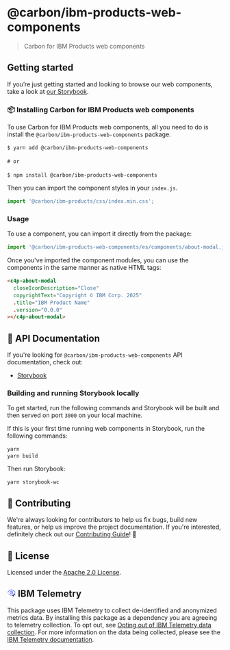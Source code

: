 # @carbon/ibm-products-web-components

> Carbon for IBM Products web components

## Getting started

If you’re just getting started and looking to browse our web components, take a
look at
[our Storybook](https://ibm-products-web-components.carbondesignsystem.com/).

### 📦 Installing Carbon for IBM Products web components

To use Carbon for IBM Products web components, all you need to do is install the
`@carbon/ibm-products-web-components` package.

```shell
$ yarn add @carbon/ibm-products-web-components

# or

$ npm install @carbon/ibm-products-web-components
```

Then you can import the component styles in your `index.js`.

```js
import '@carbon/ibm-products/css/index.min.css';
```

### Usage

To use a component, you can import it directly from the package:

```javascript
import '@carbon/ibm-products-web-components/es/components/about-modal.js';
```

Once you've imported the component modules, you can use the components in the
same manner as native HTML tags:

```html
<c4p-about-modal
  closeIconDescription="Close"
  copyrightText="Copyright © IBM Corp. 2025"
  .title="IBM Product Name"
  .version="0.0.0"
></c4p-about-modal>
```

## 📖 API Documentation

If you're looking for `@carbon/ibm-products-web-components` API documentation,
check out:

- [Storybook](https://ibm-products-web-components.carbondesignsystem.com/)

### Building and running Storybook locally

To get started, run the following commands and Storybook will be built and then
served on port `3000` on your local machine.

If this is your first time running web components in Storybook, run the
following commands:

```shell
yarn
yarn build
```

Then run Storybook:

```shell
yarn storybook-wc
```

## 🙌 Contributing

We're always looking for contributors to help us fix bugs, build new features,
or help us improve the project documentation. If you're interested, definitely
check out our
[Contributing Guide](https://github.com/carbon-design-system/ibm-products/blob/main/.github/CONTRIBUTING.md)!
👀

## 📝 License

Licensed under the [Apache 2.0 License](/LICENSE).

## <picture><source height="20" width="20" media="(prefers-color-scheme: dark)" srcset="https://raw.githubusercontent.com/ibm-telemetry/telemetry-js/main/docs/images/ibm-telemetry-dark.svg"><source height="20" width="20" media="(prefers-color-scheme: light)" srcset="https://raw.githubusercontent.com/ibm-telemetry/telemetry-js/main/docs/images/ibm-telemetry-light.svg"><img height="20" width="20" alt="IBM Telemetry" src="https://raw.githubusercontent.com/ibm-telemetry/telemetry-js/main/docs/images/ibm-telemetry-light.svg"></picture> IBM Telemetry

This package uses IBM Telemetry to collect de-identified and anonymized metrics
data. By installing this package as a dependency you are agreeing to telemetry
collection. To opt out, see
[Opting out of IBM Telemetry data collection](https://github.com/ibm-telemetry/telemetry-js/tree/main#opting-out-of-ibm-telemetry-data-collection).
For more information on the data being collected, please see the
[IBM Telemetry documentation](https://github.com/ibm-telemetry/telemetry-js/tree/main#ibm-telemetry-collection-basics).
